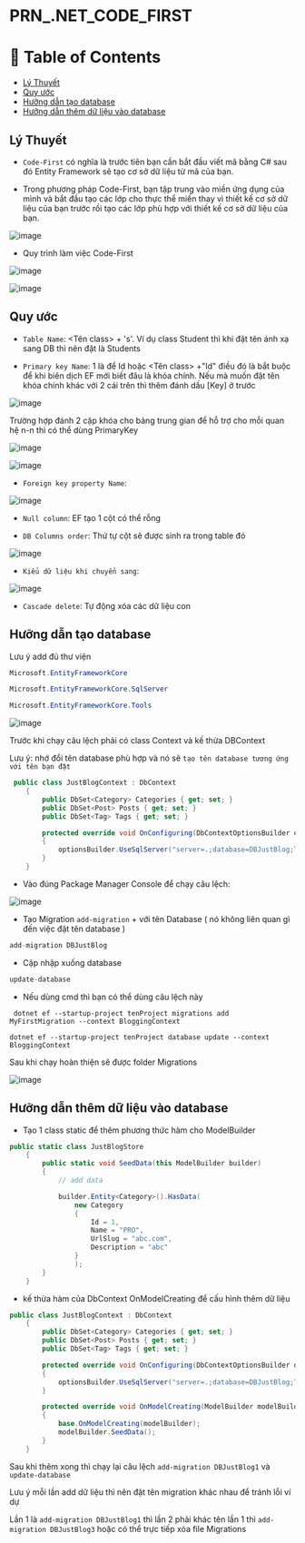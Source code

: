 # PRN_.NET_CODE_FIRST

# :notebook_with_decorative_cover: Table of Contents
- [Lý Thuyết](#Lý-Thuyết)
- [Quy ước](#Quy-ước)
- [Hưỡng dẫn tạo database](#Hưỡng-dẫn-tạo-database)
- [Hưỡng dẫn thêm dữ liệu vào database](#Hưỡng-dẫn-thêm-dữ-liệu-vào-database)

## Lý Thuyết

- `Code-First` có nghĩa là trước tiên bạn cần bắt đầu viết mã bằng C# sau đó Entity Framework sẽ tạo cơ sở dữ liệu từ mã của bạn.

- Trong phương pháp Code-First, bạn tập trung vào miền ứng dụng của mình và bắt đầu tạo các lớp cho thực thể miền thay vì thiết kế cơ sở dữ liệu của bạn trước rồi tạo các lớp phù hợp với thiết kế cơ sở dữ liệu của bạn.

![image](https://user-images.githubusercontent.com/85175337/226838387-f12fe5dd-d3f9-4c81-a60e-18d6a5d36331.png)

- Quy trình làm việc Code-First

![image](https://user-images.githubusercontent.com/85175337/226838477-a8856862-3997-4d24-b4e6-e94255ec7d30.png)

![image](https://user-images.githubusercontent.com/85175337/226842646-516ca1a2-0164-4cdf-8068-1bae368da6a0.png)

## Quy ước

- `Table Name`: <Tên class> + 's'. Ví dụ class Student thì khi đặt tên ánh xạ sang DB thì nên đặt là Students 

- `Primary key Name`:  1 là để Id hoặc <Tên class> +"Id" điều đó là bắt buộc để khi biên dịch EF mới biết đâu là khóa chính. Nếu mà muốn đặt tên khóa chính khác với 2 cái trên thì thêm đánh dấu [Key] ở trước 

![image](https://user-images.githubusercontent.com/85175337/226841274-e07edf4b-7b39-4738-a1b1-30ccbf2edf40.png)

Trường hợp đánh 2 cặp khóa cho bảng trung gian để hỗ trợ cho mỗi quan hệ n-n thì có thể dùng PrimaryKey

![image](https://user-images.githubusercontent.com/85175337/226841597-765fe11b-5571-4761-b660-4fef434479e9.png)

![image](https://user-images.githubusercontent.com/85175337/226841685-9616a1f3-ea5e-4e6e-95f8-24c4b776978e.png)

- `Foreign key property Name`: 

![image](https://user-images.githubusercontent.com/85175337/226843405-e879ad25-7653-4e59-829d-4c098ed7ce33.png)

- `Null column`: EF tạo 1 cột có thể rỗng

- `DB Columns order`: Thứ tự cột sẽ được sinh ra trong table đó

![image](https://user-images.githubusercontent.com/85175337/226844958-2f37de99-d6ca-4023-a423-27f59fee95ee.png)


- `Kiểu dữ liệu khi chuyển sang`:

![image](https://user-images.githubusercontent.com/85175337/226842770-1b03ea57-6a2b-4f79-adb3-1fba14f8a969.png)

- `Cascade delete`: Tự động xóa các dữ liệu con



## Hưỡng dẫn tạo database

Lưu ý add đủ thư viện

```C#
Microsoft.EntityFrameworkCore
```

```C#
Microsoft.EntityFrameworkCore.SqlServer
```

```C#
Microsoft.EntityFrameworkCore.Tools
```

![image](https://user-images.githubusercontent.com/85175337/227417718-803088ea-0485-4444-8959-5bbee70403bc.png)

Trước khi chạy câu lệch phải có class Context và kế thừa DBContext 

Lưu ý: nhớ đổi tên database phù hợp và nó sẽ `tạo tên database tương ứng với tên bạn đặt `

```C#
 public class JustBlogContext : DbContext
    {
        public DbSet<Category> Categories { get; set; }
        public DbSet<Post> Posts { get; set; }
        public DbSet<Tag> Tags { get; set; }

        protected override void OnConfiguring(DbContextOptionsBuilder optionsBuilder)
        {
            optionsBuilder.UseSqlServer("server=.;database=DBJustBlog;Trusted_Connection=True;TrustServerCertificate=True");
        }
    }
```

- Vào đúng Package Manager Console để chạy câu lệch: 

![image](https://user-images.githubusercontent.com/85175337/227417864-a81074a9-1dc9-44bf-be5c-81bea6b55cca.png)

- Tạo Migration `add-migration` + với tên Database ( nó không liên quan gì đến việc đặt tên database )

```C#
add-migration DBJustBlog
```

- Cập nhập xuống database

```C#
update-database
```

- Nếu dùng cmd thì bạn có thể dùng câu lệch này

```
 dotnet ef --startup-project tenProject migrations add MyFirstMigration --context BloggingContext
```

```
dotnet ef --startup-project tenProject database update --context BloggingContext
```
  
Sau khi chạy hoàn thiện sẽ được folder Migrations

![image](https://user-images.githubusercontent.com/85175337/227419420-906f3e42-335d-4889-b11c-05f5558572cd.png)

## Hưỡng dẫn thêm dữ liệu vào database
- Tạo 1 class static để thêm phương thức hàm cho ModelBuilder 

```C#
public static class JustBlogStore
    {
        public static void SeedData(this ModelBuilder builder)
        {
            // add data 

            builder.Entity<Category>().HasData(
                new Category
                {
                    Id = 1,
                    Name = "PRO",
                    UrlSlug = "abc.com",
                    Description = "abc"
                }
                );
        }
    }
```

- kế thừa hàm của DbContext OnModelCreating để cấu hình thêm dữ liệu

```C#
public class JustBlogContext : DbContext
    {
        public DbSet<Category> Categories { get; set; }
        public DbSet<Post> Posts { get; set; }
        public DbSet<Tag> Tags { get; set; }

        protected override void OnConfiguring(DbContextOptionsBuilder optionsBuilder)
        {
            optionsBuilder.UseSqlServer("server=.;database=DBJustBlog;Trusted_Connection=True;TrustServerCertificate=True");
        }

        protected override void OnModelCreating(ModelBuilder modelBuilder)
        {
            base.OnModelCreating(modelBuilder);
            modelBuilder.SeedData();
        }
    }
```

Sau khi thêm xong thì chạy lại câu lệch `add-migration DBJustBlog1` và `update-database`

Lưu ý mỗi lần add dữ liệu thì nên đặt tên migration khác nhau để tránh lỗi ví dự

Lần 1 là `add-migration DBJustBlog1` thì lần 2 phải khác tên lần 1 thì `add-migration DBJustBlog3` hoặc có thể trực tiếp xóa file Migrations



